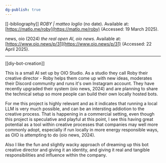 ```yaml
---
dg-publish: true
---
```

[[-bibliography]]
_ROBY | matteo loglio_ (no date). Available at: [https://matlo.me/roby](https://matlo.me/roby) (Accessed: 19 March 2025).

news, oio (2024) _the real open AI_, _oio news_. Available at: [https://www.oio.news/p/31](https://www.oio.news/p/31) (Accessed: 22 April 2025).

---

[[diy-bot-creation]]

This is a small AI set up by OIO Studio. As a studio they call Roby their creative director - Roby helps them come up with new ideas, moderates their Discord community and runs it's own Instagram account. They have recently upgraded their system (oio news, 2024) and are planning to share the technical setup so more people can build their own locally hosted bots. 

For me this project is highly relevant and
as it indicates that running a local LLM is very much possible, and can be an intersting addiotion to the creative process. That is happening in a commercial setting, even though this project is speculative and playful at this point, I see this having great potential as a tool within creative processes that companies may well more commonly adopt, especially if run locally in more energy responsible ways, as OIO is attempting to do (oio news, 2024).

Also I like the fun and slightly wacky approach of dreaming up this bot creative director and giving it an identity, and giving it real and tangible responsibilities and influence within the company.